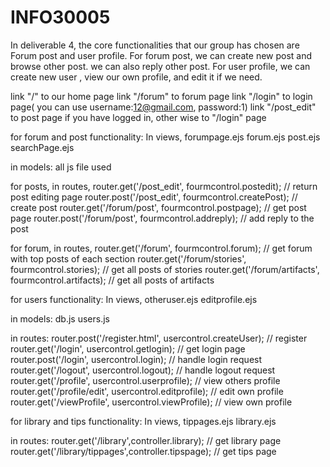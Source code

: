 ﻿# INFO30005


In deliverable 4, the core functionalities that our group has chosen are Forum post and user profile.
For forum post, we can create new post and browse other post. we can also reply other post.
For user profile, we can create new user , view our own profile, and edit it if we need.

 link "/" to our home page
 link "/forum" to forum page
 link "/login" to login page( you can use username:12@gmail.com, password:1)
 link "/post_edit" to post page if you have logged in, other wise to "/login" page


for forum and post functionality:
In views,
forumpage.ejs
forum.ejs
post.ejs
searchPage.ejs


in models:
all js file used
 
for posts, in routes,
router.get('/post_edit', fourmcontrol.postedit);		// return post editing page
router.post('/post_edit', fourmcontrol.createPost);		// create post
router.get('/forum/post', fourmcontrol.postpage);		// get post page
router.post('/forum/post', fourmcontrol.addreply);		// add reply to the post

for forum, in routes,
router.get('/forum', fourmcontrol.forum);				// get forum with top posts of each section
router.get('/forum/stories', fourmcontrol.stories);		// get all posts of stories
router.get('/forum/artifacts', fourmcontrol.artifacts);	// get all posts of artifacts


for users functionality:
In views,
otheruser.ejs
editprofile.ejs


in models:
db.js
users.js

in routes:
router.post('/register.html', usercontrol.createUser);	// register
router.get('/login', usercontrol.getlogin);				// get login page
router.post('/login', usercontrol.login);				// handle login request
router.get('/logout', usercontrol.logout);				// handle logout request
router.get('/profile', usercontrol.userprofile);		// view others profile
router.get('/profile/edit', usercontrol.editprofile);	// edit own profile
router.get('/viewProfile', usercontrol.viewProfile);	// view own profile


for library and tips functionality:
In views,
tippages.ejs
library.ejs

in routes:
router.get('/library',controller.library);				// get library page
router.get('/library/tippages',controller.tipspage);	// get tips page





